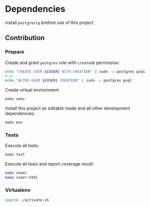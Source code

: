 # Dependencies
install `postgreslq` brefore use of this project.


## Contribution

### Prepare

Create and grant `postgres` role with `createdb` permission:
```bash
echo "CREATE USER ${USER} WITH CREATEDB" | sudo -u postgres psql
# Or
echo "ALTER USER ${USER} CREATEDB" | sudo -u postgres psql
```

Create virtual environment:
```bash
make venv
```

Install this project as editable mode and all other development dependencies:
```bash
make env
```

### Tests
Execute all tests:
```bash
make test
```

Execute all tests and report coverage result:
```bash
make cover
make cover-html
```

### Virtualenv
```bash
source ./activate.sh
```
